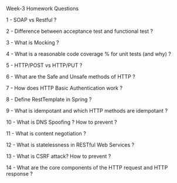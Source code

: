 Week-3 Homework Questions

 1 - SOAP vs Restful ?

 2 - Difference between acceptance test and functional test ?

 3 - What is Mocking ?

 4 - What is a reasonable code coverage % for unit tests (and why) ?

 5 - HTTP/POST vs HTTP/PUT ?

 6 - What are the Safe and Unsafe methods of HTTP ?

 7 - How does HTTP Basic Authentication work ?

 8 - Define RestTemplate in Spring ?

 9 - What is idempotant and which HTTP methods are idempotant ?

 10 - What is DNS Spoofing ? How to prevent ?

 11 - What is content negotiation ?

 12 - What is statelessness in RESTful Web Services ?

 13 - What is CSRF attack? How to prevent ?

 14 - What are the core components of the HTTP request and HTTP response ?

